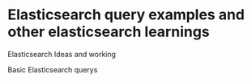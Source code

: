# Elasticsearch query examples and other elasticsearch learnings
Elasticsearch Ideas and working 

Basic Elasticsearch querys 

